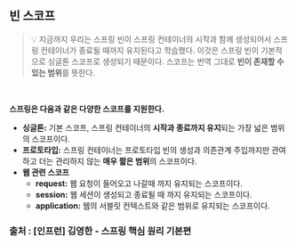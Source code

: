 ## 빈 스코프


> 💡 지금까지 우리는 스프링 빈이 스프링 컨테이너의 시작과 함께 생성되어서 스프링 컨테이너가 종료될 때까지 유지된다고 학습했다. 이것은 스프링 빈이 기본적으로 싱글톤 스코프로 생성되기 때문이다. 스코프는 번역 그대로 **빈이 존재할 수 있는 범위**를 뜻한다.

<br>

**스프링은 다음과 같은 다양한 스코프를 지원한다.**

- **싱글톤:** 기본 스코프, 스프링 컨테이너의 **시작과 종료까지 유지**되는 가장 넓은 범위의 스코프이다.
- **프로토타입:** 스프링 컨테이너는 프로토타입 빈의 생성과 의존관계 주입까지만 관여하고 더는 관리하지 않는 **매우 짧은 범위**의 스코프이다.
- **웹 관련 스코프**
    - **request:** 웹 요청이 들어오고 나갈때 까지 유지되는 스코프이다.
    - **session:** 웹 세션이 생성되고 종료될 때 까지 유지되는 스코프이다.
    - **application:** 웹의 서블릿 컨텍스트와 같은 범위로 유지되는 스코프이다.


### 출처 : [인프런] 김영한 - 스프링 핵심 원리 기본편
